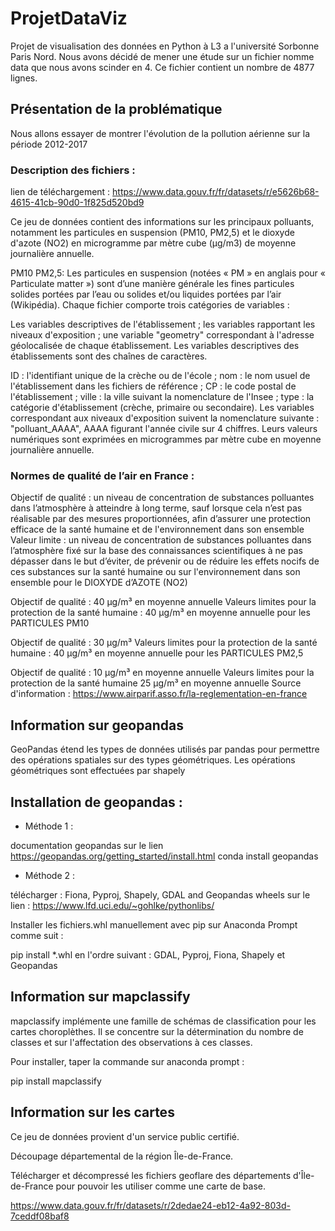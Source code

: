 # ProjetDataViz
Projet de visualisation des données en Python à L3 a l'université Sorbonne Paris Nord.
Nous avons décidé  de mener une étude sur un fichier nomme data que nous avons scinder en 4. Ce fichier contient un nombre de 4877 lignes.


## Présentation de la problématique
Nous allons essayer de montrer l'évolution de la pollution aérienne sur la période 2012-2017

### Description des fichiers :
lien de téléchargement : https://www.data.gouv.fr/fr/datasets/r/e5626b68-4615-41cb-90d0-1f825d520bd9

Ce jeu de données contient des informations sur les principaux polluants, notamment les particules en suspension (PM10, PM2,5) et le dioxyde d'azote (NO2) en microgramme par mètre cube (µg/m3) de moyenne journalière annuelle.

PM10 PM2,5: Les particules en suspension (notées « PM » en anglais pour « Particulate matter ») sont d’une manière générale les fines particules solides portées par l’eau ou solides et/ou liquides portées par l’air (Wikipédia). Chaque fichier comporte trois catégories de variables :

Les variables descriptives de l'établissement ; les variables rapportant les niveaux d'exposition ; une variable "geometry" correspondant à l'adresse géolocalisée de chaque établissement. Les variables descriptives des établissements sont des chaînes de caractères.

ID : l'identifiant unique de la crèche ou de l'école ; nom : le nom usuel de l'établissement dans les fichiers de référence ; CP : le code postal de l'établissement ; ville : la ville suivant la nomenclature de l'Insee ; type : la catégorie d'établissement (crèche, primaire ou secondaire). Les variables correspondant aux niveaux d'exposition suivent la nomenclature suivante : "polluant_AAAA", AAAA figurant l'année civile sur 4 chiffres. Leurs valeurs numériques sont exprimées en microgrammes par mètre cube en moyenne journalière annuelle.

### Normes de qualité de l’air en France :
Objectif de qualité : un niveau de concentration de substances polluantes dans l’atmosphère à atteindre à long terme, sauf lorsque cela n’est pas réalisable par des mesures proportionnées, afin d’assurer une protection efficace de la santé humaine et de l'environnement dans son ensemble
Valeur limite : un niveau de concentration de substances polluantes dans l’atmosphère fixé sur la base des connaissances scientifiques à ne pas dépasser dans le but d’éviter, de prévenir ou de réduire les effets nocifs de ces substances sur la santé humaine ou sur l'environnement dans son ensemble
pour le DIOXYDE d’AZOTE (NO2)

Objectif de qualité : 40 µg/m³ en moyenne annuelle
Valeurs limites pour la protection de la santé humaine : 40 µg/m³ en moyenne annuelle
pour les PARTICULES PM10

Objectif de qualité : 30 µg/m³
Valeurs limites pour la protection de la santé humaine : 40 µg/m³ en moyenne annuelle
pour les PARTICULES PM2,5

Objectif de qualité : 10 µg/m³ en moyenne annuelle
Valeurs limites pour la protection de la santé humaine 25 µg/m³ en moyenne annuelle
Source d'information : https://www.airparif.asso.fr/la-reglementation-en-france

## Information sur geopandas
GeoPandas étend les types de données utilisés par pandas pour permettre des opérations spatiales sur des types géométriques. Les opérations géométriques sont effectuées par shapely

## Installation de geopandas :

- Méthode 1 :

documentation geopandas sur le lien https://geopandas.org/getting_started/install.html
conda install geopandas
- Méthode 2 :

télécharger : Fiona, Pyproj, Shapely, GDAL and Geopandas wheels sur le lien : https://www.lfd.uci.edu/~gohlke/pythonlibs/

Installer les fichiers.whl manuellement avec pip sur Anaconda Prompt comme suit :

pip install *.whl en l'ordre suivant : GDAL, Pyproj, Fiona, Shapely et Geopandas

## Information sur mapclassify
mapclassify implémente une famille de schémas de classification pour les cartes choroplèthes. Il se concentre sur la détermination du nombre de classes et sur l'affectation des observations à ces classes.

Pour installer, taper la commande sur anaconda prompt :

pip install mapclassify

## Information sur les cartes
Ce jeu de données provient d'un service public certifié.

Découpage départemental de la région Île-de-France.

Télécharger et décompressé les fichiers geoflare des départements d'Île-de-France pour pouvoir les utiliser comme une carte de base.

https://www.data.gouv.fr/fr/datasets/r/2dedae24-eb12-4a92-803d-7ceddf08baf8
